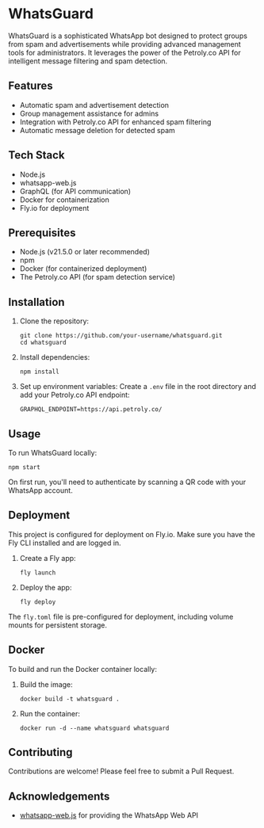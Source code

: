 # WhatsGuard

WhatsGuard is a sophisticated WhatsApp bot designed to protect groups from spam and advertisements while providing advanced management tools for administrators. It leverages the power of the Petroly.co API for intelligent message filtering and spam detection.

## Features

- Automatic spam and advertisement detection
- Group management assistance for admins
- Integration with Petroly.co API for enhanced spam filtering
- Automatic message deletion for detected spam

## Tech Stack

- Node.js
- whatsapp-web.js
- GraphQL (for API communication)
- Docker for containerization
- Fly.io for deployment

## Prerequisites

- Node.js (v21.5.0 or later recommended)
- npm
- Docker (for containerized deployment)
- The Petroly.co API (for spam detection service)

## Installation

1. Clone the repository:
   ```
   git clone https://github.com/your-username/whatsguard.git
   cd whatsguard
   ```

2. Install dependencies:
   ```
   npm install
   ```

3. Set up environment variables:
   Create a `.env` file in the root directory and add your Petroly.co API endpoint:
   ```
   GRAPHQL_ENDPOINT=https://api.petroly.co/
   ```

## Usage

To run WhatsGuard locally:

```
npm start
```

On first run, you'll need to authenticate by scanning a QR code with your WhatsApp account.

## Deployment

This project is configured for deployment on Fly.io. Make sure you have the Fly CLI installed and are logged in.

1. Create a Fly app:
   ```
   fly launch
   ```

2. Deploy the app:
   ```
   fly deploy
   ```

The `fly.toml` file is pre-configured for deployment, including volume mounts for persistent storage.

## Docker

To build and run the Docker container locally:

1. Build the image:
   ```
   docker build -t whatsguard .
   ```

2. Run the container:
   ```
   docker run -d --name whatsguard whatsguard
   ```

## Contributing

Contributions are welcome! Please feel free to submit a Pull Request.

## Acknowledgements

- [whatsapp-web.js](https://github.com/pedroslopez/whatsapp-web.js) for providing the WhatsApp Web API
